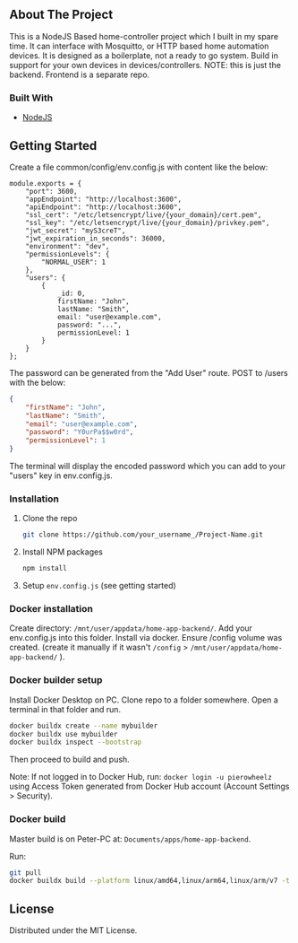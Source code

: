 <!-- ABOUT THE PROJECT -->
## About The Project

This is a NodeJS Based home-controller project which I built in my spare time. It can interface with Mosquitto, or HTTP based home automation devices. It is designed as a boilerplate, not a ready to go system. Build in support for your own devices in devices/controllers.
NOTE: this is just the backend. Frontend is a separate repo.

### Built With

* [NodeJS](https://getbootstrap.com)


<!-- GETTING STARTED -->
## Getting Started

Create a file common/config/env.config.js with content like the below:
```JS
module.exports = {
    "port": 3600,
    "appEndpoint": "http://localhost:3600",
    "apiEndpoint": "http://localhost:3600",
    "ssl_cert": "/etc/letsencrypt/live/{your_domain}/cert.pem",
    "ssl_key": "/etc/letsencrypt/live/{your_domain}/privkey.pem",
    "jwt_secret": "myS3creT",
    "jwt_expiration_in_seconds": 36000,
    "environment": "dev",
    "permissionLevels": {
        "NORMAL_USER": 1
    },
    "users": {
        {
            _id: 0,
            firstName: "John",
            lastName: "Smith",
            email: "user@example.com",
            password: "...",
            permissionLevel: 1
        }
    }
};

```
The password can be generated from the "Add User" route. POST to /users with the below:
```JSON
{
    "firstName": "John",
    "lastName": "Smith",
    "email": "user@example.com",
    "password": "Y0urPa$$w0rd",
    "permissionLevel": 1
}
```
The terminal will display the encoded password which you can add to your "users" key in env.config.js.

### Installation

1. Clone the repo
   ```sh
   git clone https://github.com/your_username_/Project-Name.git
   ```
2. Install NPM packages
   ```sh
   npm install
   ```
3. Setup `env.config.js` (see getting started)

### Docker installation
Create directory: `/mnt/user/appdata/home-app-backend/`.
Add your env.config.js into this folder.
Install via docker.
Ensure /config volume was created. (create it manually if it wasn't `/config` > `/mnt/user/appdata/home-app-backend/` ).

### Docker builder setup
Install Docker Desktop on PC.
Clone repo to a folder somewhere.
Open a terminal in that folder and run.
```sh
docker buildx create --name mybuilder
docker buildx use mybuilder
docker buildx inspect --bootstrap
```
Then proceed to build and push.

Note: If not logged in to Docker Hub, run: `docker login -u pierowheelz` using Access Token generated from Docker Hub account (Account Settings > Security).


### Docker build
Master build is on Peter-PC at: `Documents/apps/home-app-backend`.

Run:
```sh
git pull
docker buildx build --platform linux/amd64,linux/arm64,linux/arm/v7 -t pierowheelz/home-app-backend:latest --push .
```


<!-- LICENSE -->
## License

Distributed under the MIT License.
